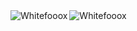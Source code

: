 <img align="left" alt="Whitefooox" src="https://github-readme-stats.vercel.app/api?username=whitefooox&show_icons=true&hide_border=true&count_private=true&include_all_commits=false&hide_title=true" />
<img align="left" alt="Whitefooox" src="https://github-readme-stats.vercel.app/api/top-langs/?username=whitefooox&layout=compact&hide_border=true&hide_title=true&card_width=200" />
